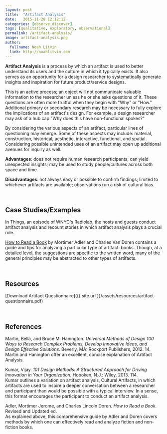 ```yaml
---
layout: post
title:  "Artifact Analysis"
date:   2015-11-28 12:12:12
categories: [observe_discover]
tags: [qualitative, exploratory, observational]
permalink: /artifact-analysis/
image: artifact-analysis.png
author:
  fullname: Noah Litvin
  link: http://noahlitvin.com
---
```


**Artifact Analysis** is a process by which an artifact is used to better understand its users and the culture in which it typically exists. It also serves as an opportunity for a design researcher to systematically generate insights and inspiration for future product/service designs.

This is an active process; an object will not communicate valuable information to the researcher unless he or she asks questions of it. These questions are often more fruitful when they begin with "Why" or "How." Additional primary or secondary research may be necessary to fully explore the implications of an artifact's design. For example, a design researcher may ask of a hub cap "Why does this have non-functional spokes?"

By considering the various aspects of an artifact, particular lines of questioning may emerge. Some of these aspects may include: material, construction, historical, aesthetic, interactive, functional, and spatial. Considering possible unintended uses of an artifact may open up additional avenues for inquiry as well.

**Advantages**: does not require human research participants; can yield unexpected insights; may be used to study people/cultures across both space and time.

**Disadvantages**: not always easy or possible to confirm findings; limited to whichever artifacts are available; observations run a risk of cultural bias.  

<br>

## Case Studies/Examples  

In [Things](http://www.radiolab.org/story/things/), an episode of WNYC's Radiolab, the hosts and guests conduct artifact analysis and recount stories in which artifact analysis plays a crucial role. 

[How to Read a Book](https://books.google.com/books?id=Z5PpkQadm5EC) by Mortimer Adler and Charles Van Doren contains a guide and tips for analyzing a particular type of artifact: books. Though, at a detailed level, the suggestions are specific to the written word, many of the general principles may be abstracted to other types of artifacts.

<br>

## Resources
[Download Artifact Questionnaire]({{ site.url }}/assets/resources/artifact-questionnaire.pdf)

<br>

## References

Martin, Bella, and Bruce M. Hanington. *Universal Methods of Design 100 Ways to Research Complex Problems, Develop Innovative Ideas, and Design Effective Solutions.* Beverly, MA: Rockport Publishers, 2012. 14.  
Martin and Hanington offer an excellent, concise explanation of Artifact Analysis.

Kumar, Vijay. *101 Design Methods: A Structured Approach for Driving Innovation in Your Organization.* Hoboken, N.J.: Wiley, 2013. 114.  
Kumar outlines a variation on artifact analysis, Cultural Artifacts, in which artifacts are used to inspire a deeper conversation between a researcher and participant than would be possible with a typical interview. In a sense, this format encourages the participant to conduct an artifact analysis.

Adler, Mortimer Jerome, and Charles Lincoln Doren. *How to Read a Book.* Revised and Updated ed.  
As explained above, this comprehensive guide by Adler and Doren covers methods by which one can effectively read and analyze fiction and non-fiction books.
